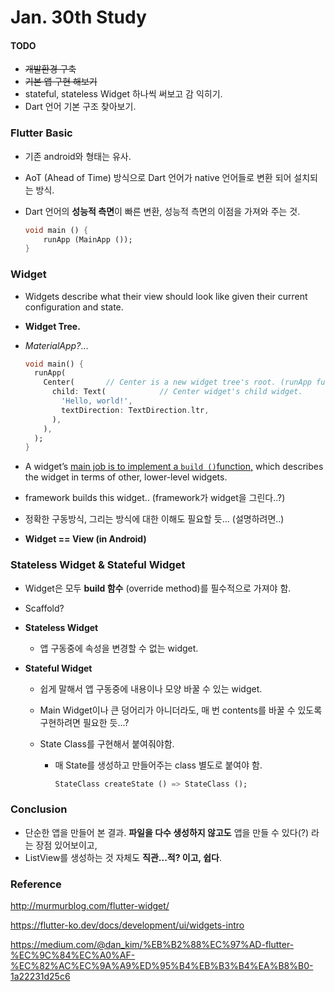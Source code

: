 # Jan. 30th Study

#### TODO

+ ~~개발환경 구축~~
+ ~~기본 앱 구현 해보기~~
+ stateful, stateless Widget 하나씩 써보고 감 익히기.
+ Dart 언어 기본 구조 찾아보기.

### Flutter Basic

+ 기존 android와 형태는 유사.

+ AoT (Ahead of Time) 방식으로 Dart 언어가 native 언어들로 변환 되어 설치되는 방식.

+ Dart 언어의 **성능적 측면**이 빠른 변환, 성능적 측면의 이점을 가져와 주는 것.

  ```dart
  void main () {
      runApp (MainApp ());
  }
  ```


### Widget

+ Widgets describe what their view should look like given their current configuration and state.

+ **Widget Tree.**

+ *MaterialApp?*...

  ```dart
  void main() {
    runApp(
      Center(		// Center is a new widget tree's root. (runApp function set Center as a root)
        child: Text(			// Center widget's child widget.
          'Hello, world!',
          textDirection: TextDirection.ltr,
        ),
      ),
    );
  }
  ```

  

+ A widget’s <u>main job is to implement a `build ()`function,</u> which describes the widget in terms of other, lower-level widgets.

+ framework builds this widget.. (framework가 widget을 그린다..?)

+ 정확한 구동방식, 그리는 방식에 대한 이해도 필요할 듯... (설명하려면..)

+ **Widget == View (in Android)**

### Stateless Widget & Stateful Widget

+ Widget은 모두 **build 함수** (override method)를 필수적으로 가져야 함.
+ Scaffold?

+ **Stateless Widget**
  
  + 앱 구동중에 속성을 변경할 수 없는 widget.
+ **Stateful Widget** 
  
  + 쉽게 말해서 앱 구동중에 내용이나 모양 바꿀 수 있는 widget.
  
  + Main Widget이나 큰 덩어리가 아니더라도, 매 번 contents를 바꿀 수 있도록 구현하려면 필요한 듯...?
  
  + State Class를 구현해서 붙여줘야함.
  
    + 매 State를 생성하고 만들어주는 class 별도로 붙여야 함.
  
      ```dart
      StateClass createState () => StateClass ();
      ```
  

### Conclusion

+ 단순한 앱을 만들어 본 결과. **파일을 다수 생성하지 않고도** 앱을 만들 수 있다(?) 라는 장점 있어보이고,
+ ListView를 생성하는 것 자체도 **직관...적? 이고, 쉽다**.



### Reference

http://murmurblog.com/flutter-widget/

https://flutter-ko.dev/docs/development/ui/widgets-intro

https://medium.com/@dan_kim/%EB%B2%88%EC%97%AD-flutter-%EC%9C%84%EC%A0%AF-%EC%82%AC%EC%9A%A9%ED%95%B4%EB%B3%B4%EA%B8%B0-1a22231d25c6








